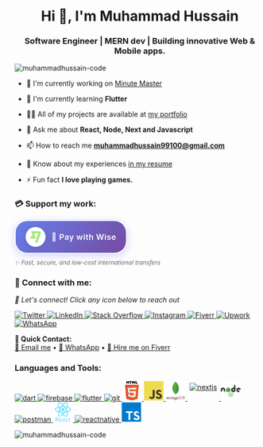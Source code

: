 <h1  align="center">Hi 👋, I'm Muhammad Hussain</h1>

<h3  align="center">Software Engineer | MERN dev | Building innovative Web & Mobile apps.</h3>

<p  align="left"> <img  src="https://komarev.com/ghpvc/?username=muhammadhussain-code&label=Profile%20views&color=0e75b6&style=flat"  alt="muhammadhussain-code" /> </p>

- 🔭 I'm currently working on [Minute Master](https://minute-master.com/)

- 🌱 I'm currently learning **Flutter**

- 👨‍💻 All of my projects are available at [my portfolio](https://m-hussain-portfolio.web.app/)

- 💬 Ask me about **React, Node, Next and Javascript**

- 📫 How to reach me **muhammadhussain99100@gmail.com**

- 📄 Know about my experiences [in my resume](https://drive.google.com/file/d/1ZQZqszxzfP2YYsB7yv8P9s_Uo5ecp-9Z/view?usp=sharing)

- ⚡ Fun fact **I love playing games.**

<h3 align="left">💳 Support my work:</h3>

<div align="left">
  <a href="https://wise.com/pay/me/muhammadh4357" target="_blank" style="text-decoration: none;">
    <div style="
      display: inline-flex;
      align-items: center;
      background: linear-gradient(135deg, #667eea 0%, #764ba2 100%);
      padding: 12px 20px;
      border-radius: 25px;
      box-shadow: 0 4px 15px rgba(102, 126, 234, 0.3);
      transition: all 0.3s ease;
      border: 2px solid transparent;
      background-clip: padding-box;
    " onmouseover="this.style.transform='translateY(-2px)'; this.style.boxShadow='0 8px 25px rgba(102, 126, 234, 0.4)'" onmouseout="this.style.transform='translateY(0)'; this.style.boxShadow='0 4px 15px rgba(102, 126, 234, 0.3)'">
      <img src="./wise.png" alt="Wise Logo" height="28" width="28" style="
        background: white;
        padding: 6px;
        border-radius: 50%;
        margin-right: 12px;
        box-shadow: 0 2px 8px rgba(0,0,0,0.1);
      "/>
      <span style="
        color: white;
        font-weight: 600;
        font-size: 16px;
        text-shadow: 0 1px 2px rgba(0,0,0,0.1);
        letter-spacing: 0.5px;
      ">💸 Pay with Wise</span>
    </div>
  </a>
</div>

<div align="left" style="margin-top: 8px;">
  <span style="
    color: #666;
    font-size: 12px;
    font-style: italic;
  ">✨ Fast, secure, and low-cost international transfers</span>
</div>

<!-- <p><img align="center" src="https://github-readme-streak-stats.herokuapp.com/?user=muhammadhussain-code&theme=monokai" alt="muhammadhussain-code" /></p> -->

<h3 align="left">🤝 Connect with me:</h3>

<p align="left">
  <em>💬 Let's connect! Click any icon below to reach out</em>
</p>

<p align="left">
  <a href="https://twitter.com/muhammad3221" target="_blank">
    <img src="https://raw.githubusercontent.com/rahuldkjain/github-profile-readme-generator/master/src/images/icons/Social/twitter.svg" alt="Twitter" height="40" width="40" />
  </a>
  <a href="https://linkedin.com/in/muhammad-hussain-834b38a0" target="_blank">
    <img src="https://raw.githubusercontent.com/rahuldkjain/github-profile-readme-generator/master/src/images/icons/Social/linked-in-alt.svg" alt="LinkedIn" height="40" width="40" />
  </a>
  <a href="https://stackoverflow.com/users/13398363/muhammad-hussain" target="_blank">
    <img src="https://raw.githubusercontent.com/rahuldkjain/github-profile-readme-generator/master/src/images/icons/Social/stack-overflow.svg" alt="Stack Overflow" height="40" width="40" />
  </a>
  <a href="https://www.instagram.com/muhammadhussain99100/" target="_blank">
    <img src="https://raw.githubusercontent.com/rahuldkjain/github-profile-readme-generator/master/src/images/icons/Social/instagram.svg" alt="Instagram" height="40" width="40" />
  </a>
  <a href="https://www.fiverr.com/hussain_code?public_mode=true" target="_blank">
    <img src="https://cdn.worldvectorlogo.com/logos/fiverr-1.svg" alt="Fiverr" height="40" width="40" />
  </a>
  <a href="https://www.upwork.com/freelancers/~01a67db2f46b0d7806?viewMode=1" target="_blank">
    <img src="https://cdn.worldvectorlogo.com/logos/upwork-1.svg" alt="Upwork" height="40" width="40" />
  </a>
  <a href="http://wa.me/+923423589874" target="_blank">
    <img src="https://raw.githubusercontent.com/rahuldkjain/github-profile-readme-generator/master/src/images/icons/Social/whatsapp.svg" alt="WhatsApp" height="40" width="40" />
  </a>
</p>

<p align="left">
  <strong>📱 Quick Contact:</strong><br>
  <a href="mailto:muhammadhussain99100@gmail.com">📧 Email me</a> • 
  <a href="http://wa.me/+923423589874">💬 WhatsApp</a> • 
  <a href="https://www.fiverr.com/hussain_code?public_mode=true">🎯 Hire me on Fiverr</a>
</p>

<h3 align="left">Languages and Tools:</h3>

<p align="left"> <a href="https://dart.dev" target="_blank" rel="noreferrer"> <img src="https://www.vectorlogo.zone/logos/dartlang/dartlang-icon.svg" alt="dart" width="40" height="40"/> </a> <a href="https://firebase.google.com/" target="_blank" rel="noreferrer"> <img src="https://www.vectorlogo.zone/logos/firebase/firebase-icon.svg" alt="firebase" width="40" height="40"/> </a> <a href="https://flutter.dev" target="_blank" rel="noreferrer"> <img src="https://www.vectorlogo.zone/logos/flutterio/flutterio-icon.svg" alt="flutter" width="40" height="40"/> </a> <a href="https://git-scm.com/" target="_blank" rel="noreferrer"> <img src="https://www.vectorlogo.zone/logos/git-scm/git-scm-icon.svg" alt="git" width="40" height="40"/> </a> <a href="https://www.w3.org/html/" target="_blank" rel="noreferrer"> <img src="https://raw.githubusercontent.com/devicons/devicon/master/icons/html5/html5-original-wordmark.svg" alt="html5" width="40" height="40"/> </a> <a href="https://developer.mozilla.org/en-US/docs/Web/JavaScript" target="_blank" rel="noreferrer"> <img src="https://raw.githubusercontent.com/devicons/devicon/master/icons/javascript/javascript-original.svg" alt="javascript" width="40" height="40"/> </a> <a href="https://www.mongodb.com/" target="_blank" rel="noreferrer"> <img src="https://raw.githubusercontent.com/devicons/devicon/master/icons/mongodb/mongodb-original-wordmark.svg" alt="mongodb" width="40" height="40"/> </a> <a href="https://nextjs.org/" target="_blank" rel="noreferrer"> <img src="https://cdn.worldvectorlogo.com/logos/nextjs-2.svg" alt="nextjs" height="40" style="vertical-align:top; margin:4px" title="Nextjs"/> </a> <a href="https://nodejs.org" target="_blank" rel="noreferrer"> <img src="https://raw.githubusercontent.com/devicons/devicon/master/icons/nodejs/nodejs-original-wordmark.svg" alt="nodejs" width="40" height="40"/> </a> <a href="https://postman.com" target="_blank" rel="noreferrer"> <img src="https://www.vectorlogo.zone/logos/getpostman/getpostman-icon.svg" alt="postman" width="40" height="40"/> </a> <a href="https://reactjs.org/" target="_blank" rel="noreferrer"> <img src="https://raw.githubusercontent.com/devicons/devicon/master/icons/react/react-original-wordmark.svg" alt="react" width="40" height="40"/> </a> <a href="https://reactnative.dev/" target="_blank" rel="noreferrer"> <img src="https://reactnative.dev/img/header_logo.svg" alt="reactnative" width="40" height="40"/> </a> <a href="https://www.typescriptlang.org/" target="_blank" rel="noreferrer"> <img src="https://raw.githubusercontent.com/devicons/devicon/master/icons/typescript/typescript-original.svg" alt="typescript" width="40" height="40"/> </a> </p>

<p><img  align="left"  src="https://github-readme-stats.vercel.app/api/top-langs?username=muhammadhussain-code&show_icons=true&locale=en&layout=compact&theme=monokai" alt="muhammadhussain-code" /></p>
